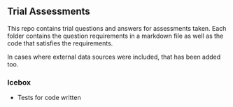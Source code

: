 ## Trial Assessments

This repo contains trial questions and answers for assessments taken.
Each folder contains the question requirements in a markdown file as well as the code that satisfies the requirements.

In cases where external data sources were included, that has been added too.

### Icebox
 - Tests for code written